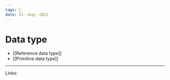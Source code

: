 ```yaml
---
tags: 🌱
date: 21--Aug--2022
---
```


# Data type

- [[Reference data type]]
- [[Primitive data type]]

---
Links: 